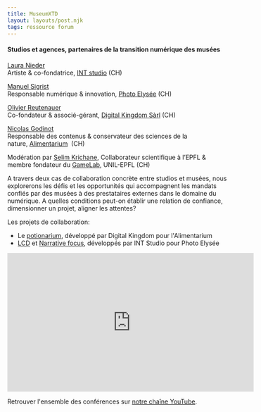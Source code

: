 ```yaml
---
title: MuseumXTD  
layout: layouts/post.njk
tags: ressource forum
---
```

#### Studios et agences, partenaires de la transition numérique des musées

[Laura Nieder](https://www.linkedin.com/in/lauraperrenoud/?originalSubdomain=ch)  
Artiste & co-fondatrice, [INT studio](https://www.int.studio/) (CH)

[Manuel Sigrist](https://www.linkedin.com/in/manuel-sigrist-23750528/)  
Responsable numérique & innovation, [Photo Elysée](https://elysee.ch/) (CH)

[Olivier Reutenauer](https://www.linkedin.com/in/olivier-reutenauer-234574a/)  
Co-fondateur & associé-gérant, [Digital Kingdom Sàrl](http://www.digitalkingdom.ch/) (CH)

[Nicolas Godinot](https://www.linkedin.com/in/godinot/)  
Responsable des contenus & conservateur des sciences de la nature, [Alimentarium](https://www.alimentarium.org/fr)  (CH)

Modération par [Selim Krichane](https://www.linkedin.com/in/selim-krichane-44313082/), Collaborateur scientifique à l’EPFL & membre fondateur du [GameLab](https://wp.unil.ch/gamelab/), UNIL-EPFL (CH)  

A travers deux cas de collaboration concrète entre studios et musées, nous explorerons les défis et les opportunités qui accompagnent les mandats confiés par des musées à des prestataires externes dans le domaine du numérique. A quelles conditions peut-on établir une relation de confiance, dimensionner un projet, aligner les attentes?

Les projets de collaboration: 
- Le [potionarium](https://digitalkingdom.ch/2021/08/31/le-potionarium/), développé par Digital Kingdom pour l'Alimentarium
- [LCD](https://www.int.studio/works/lcd-lumina-chroma-data/) et [Narrative focus](https://www.int.studio/works/narrative-focus/), développés par INT Studio pour Photo Elysée

<iframe width="560" height="315" src="https://www.youtube.com/embed/rqzNYREVAe0" title="YouTube video player" frameborder="0" allow="accelerometer; autoplay; clipboard-write; encrypted-media; gyroscope; picture-in-picture" allowfullscreen></iframe>

    
Retrouver l'ensemble des conférences sur [notre chaîne YouTube](https://www.youtube.com/channel/UCTZJM5WsXDkH8QgMdACUNyw).  